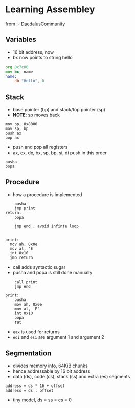 # Learning Assembley

from :- [DaedalusCommunity](https://www.youtube.com/watch?v=MwPjvJ9ulSc&t=204s)

## Variables

- 16 bit address, now
- bx now points to string hello

```asm
org 0x7c00
mov bx, name
name:
    db "Hello", 0
```

## Stack

- base pointer (bp) and stack/top pointer (sp)
- __NOTE__: sp moves back

```
mov bp, 0x8000
mov sp, bp
push ax
pop ax
```

- push and pop all registers
- ax, cx, dx, bx, sp, bp, si, di push in this order

```
pusha
popa
```

## Procedure

- how a procedure is implemented

```
    pusha
    jmp print
return:
    popa

    jmp end ; avoid infinte loop


print:
  mov ah, 0x0e
  mov al, 'E'
  int 0x10
  jmp return
```

- call adds syntactic sugar
- pusha and popa is still done manually

```
    call print
    jmp end

print:
    pusha
    mov ah, 0x0e
    mov al, 'E'
    int 0x10
    popa
    ret
```

- `eax` is used for returns
- `edi` and `esi` are argument 1 and argument 2

## Segmentation

- divides memory into, 64KiB chunks
- hence addressable by 16 bit address
- data (ds), code (cs), stack (ss) and extra (es) segments

```
address = ds * 16 + offset
address = ds : offset
```

- tiny model, ds = ss = cs = 0
